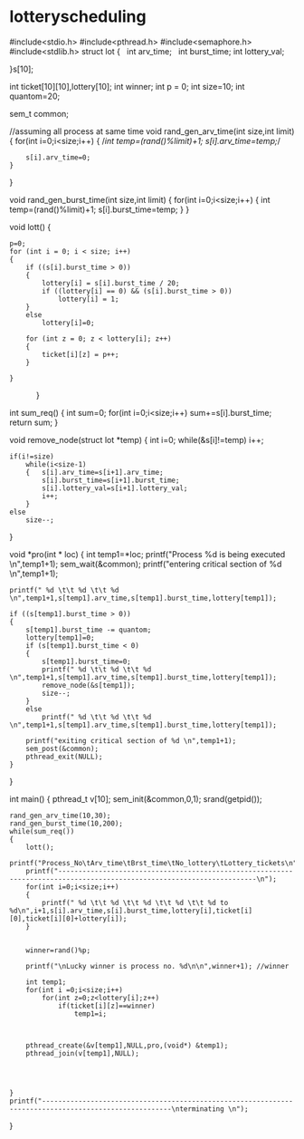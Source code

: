 # lotteryscheduling
#include<stdio.h>
#include<pthread.h>
#include<semaphore.h>
#include<stdlib.h>
struct lot
{
    int arv_time;
    int burst_time;
    int lottery_val;

}s[10];

int ticket[10][10],lottery[10];
int winner;
int p = 0;
int size=10;
int quantom=20;

sem_t common;

//assuming all process at same time
void rand_gen_arv_time(int size,int limit)
{
    for(int i=0;i<size;i++)
    {
        /*int temp=(rand()%limit)+1;
        s[i].arv_time=temp;*/

        s[i].arv_time=0;
    }
}

void rand_gen_burst_time(int size,int limit)
{
    for(int i=0;i<size;i++)
    {
        int temp=(rand()%limit)+1;
        s[i].burst_time=temp;
    }
}

void lott()
{

    p=0;
    for (int i = 0; i < size; i++) 
    {
        if ((s[i].burst_time > 0)) 
        {
            lottery[i] = s[i].burst_time / 20;
            if ((lottery[i] == 0) && (s[i].burst_time > 0))
                lottery[i] = 1;
        }       
        else
            lottery[i]=0;

        for (int z = 0; z < lottery[i]; z++) 
        {
            ticket[i][z] = p++;
        }

    }

            
} 

int sum_req()
{
    int sum=0;
    for(int i=0;i<size;i++)
        sum+=s[i].burst_time;
    return sum;
}

void remove_node(struct lot *temp)
{
    int i=0;
    while(&s[i]!=temp)
        i++;

    if(i!=size)
        while(i<size-1)
        {   s[i].arv_time=s[i+1].arv_time;
            s[i].burst_time=s[i+1].burst_time;
            s[i].lottery_val=s[i+1].lottery_val;
            i++;
        }
    else
        size--;
}

void *pro(int * loc)
{
    int temp1=*loc;
    printf("Process %d is being executed \n",temp1+1);
    sem_wait(&common);
    printf("entering critical section of %d \n",temp1+1);
    
    printf(" %d \t\t %d \t\t %d \n",temp1+1,s[temp1].arv_time,s[temp1].burst_time,lottery[temp1]);

    if ((s[temp1].burst_time > 0))  
    {
        s[temp1].burst_time -= quantom;
        lottery[temp1]=0;
        if (s[temp1].burst_time < 0) 
        {
            s[temp1].burst_time=0;
            printf(" %d \t\t %d \t\t %d \n",temp1+1,s[temp1].arv_time,s[temp1].burst_time,lottery[temp1]);
            remove_node(&s[temp1]);
            size--;
        }
        else
            printf(" %d \t\t %d \t\t %d \n",temp1+1,s[temp1].arv_time,s[temp1].burst_time,lottery[temp1]);

        printf("exiting critical section of %d \n",temp1+1);
        sem_post(&common);
        pthread_exit(NULL);
    }

}

int main()
{
    pthread_t v[10];
    sem_init(&common,0,1);
    srand(getpid());

    rand_gen_arv_time(10,30);
    rand_gen_burst_time(10,200);
    while(sum_req())
    {
        lott();
        printf("Process_No\tArv_time\tBrst_time\tNo_lottery\tLottery_tickets\n");
        printf("-----------------------------------------------------------------------------------------------------------------------\n");
        for(int i=0;i<size;i++)
        {
            printf(" %d \t\t %d \t\t %d \t\t %d \t\t %d to %d\n",i+1,s[i].arv_time,s[i].burst_time,lottery[i],ticket[i][0],ticket[i][0]+lottery[i]);
        }


        winner=rand()%p;

        printf("\nLucky winner is process no. %d\n\n",winner+1); //winner

        int temp1;
        for(int i =0;i<size;i++)
            for(int z=0;z<lottery[i];z++)
                if(ticket[i][z]==winner)
                    temp1=i;



        pthread_create(&v[temp1],NULL,pro,(void*) &temp1);
        pthread_join(v[temp1],NULL);




    }
    printf("------------------------------------------------------------------------------------------------------\nterminating \n");

}
